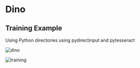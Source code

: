 # Dino

## Training Example


Using Python directories using pydirectinput and pytesseract 

![dino](https://user-images.githubusercontent.com/65519637/230751693-a0d55ffc-71e1-48c3-b1d1-aebb0a749929.gif)

![training](https://user-images.githubusercontent.com/65519637/230751695-a3724c14-60e2-4d40-bee7-dfb5aa3cefd6.gif)


